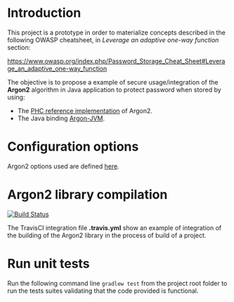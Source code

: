 # Introduction

This project is a prototype in order to materialize concepts described in the following OWASP cheatsheet, in *Leverage an adaptive one-way function* section:

https://www.owasp.org/index.php/Password_Storage_Cheat_Sheet#Leverage_an_adaptive_one-way_function

The objective is to propose a example of secure usage/integration of the **Argon2** algorithm in Java application to protect password when stored by using:
* The [PHC reference implementation](https://github.com/P-H-C/phc-winner-argon2) of Argon2.
* The Java binding [Argon-JVM](https://github.com/phxql/argon2-jvm/).

# Configuration options

Argon2 options used are defined [here](src/main/resources/config.properties).

# Argon2 library compilation

[![Build Status](https://travis-ci.org/righettod/poc-argon2.svg?branch=master)](https://travis-ci.org/righettod/poc-argon2)

The TravisCI integration file **.travis.yml** show an example of integration of the building of the Argon2 library in the process of build of a project.

# Run unit tests

Run the following command line `gradlew test` from the project root folder to run the tests suites validating that the code provided is functional.
